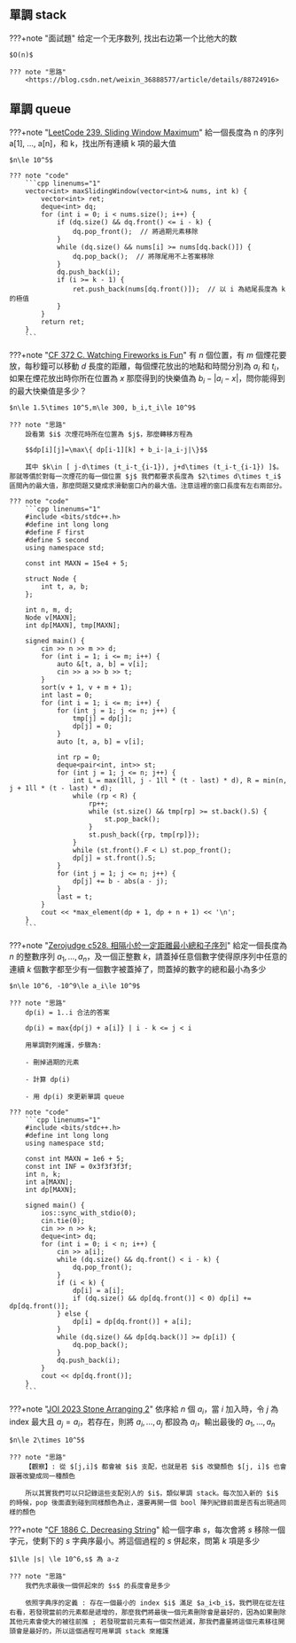## 單調 stack

???+note "面試題"
	给定一个无序数列, 找出右边第一个比他大的数
	
	$O(n)$
	
	??? note "思路"
		<https://blog.csdn.net/weixin_36888577/article/details/88724916>

## 單調 queue

???+note "[LeetCode 239. Sliding Window Maximum](https://leetcode.com/problems/sliding-window-maximum/)"
	給一個長度為 n 的序列 a[1], ..., a[n]，和 k，找出所有連續 k 項的最大值
	
	$n\le 10^5$
	
	??? note "code"
		```cpp linenums="1"
		vector<int> maxSlidingWindow(vector<int>& nums, int k) {
            vector<int> ret;
            deque<int> dq;
            for (int i = 0; i < nums.size(); i++) {
                if (dq.size() && dq.front() <= i - k) {
                    dq.pop_front();  // 將過期元素移除
                }
                while (dq.size() && nums[i] >= nums[dq.back()]) {
                    dq.pop_back();  // 將隊尾用不上答案移除
                }
                dq.push_back(i);
                if (i >= k - 1) {
                    ret.push_back(nums[dq.front()]);  // 以 i 為結尾長度為 k 的極值
                }
            }
            return ret;
        }
		```
		
???+note "[CF 372 C. Watching Fireworks is Fun](https://codeforces.com/problemset/problem/372/C)"
	有 $n$ 個位置，有 $m$ 個煙花要放，每秒鐘可以移動 $d$ 長度的距離，每個煙花放出的地點和時間分別為 $a_i$ 和 $t_i$，如果在煙花放出時你所在位置為 $x$ 那麼得到的快樂值為 $b_i-|a_i-x|$，問你能得到的最大快樂值是多少？
	
	$n\le 1.5\times 10^5,m\le 300, b_i,t_i\le 10^9$
	
	??? note "思路"
		設看第 $i$ 次煙花時所在位置為 $j$，那麼轉移方程為 
		
		$$dp[i][j]=\max\{ dp[i-1][k] + b_i-|a_i-j|\}$$
		
		其中 $k\in [ j-d\times (t_i-t_{i-1}), j+d\times (t_i-t_{i-1}) ]$。那就等價於對每一次煙花的每一個位置 $j$ 我們都要求長度為 $2\times d\times t_i$ 區間內的最大值，那麼問題又變成求滑動窗口內的最大值。注意這裡的窗口長度有左右兩部分。
	
	??? note "code"	
		```cpp linenums="1"
		#include <bits/stdc++.h>
        #define int long long
        #define F first
        #define S second
        using namespace std;

        const int MAXN = 15e4 + 5;

        struct Node {
            int t, a, b;
        };

        int n, m, d;
        Node v[MAXN];
        int dp[MAXN], tmp[MAXN];

        signed main() {
            cin >> n >> m >> d;
            for (int i = 1; i <= m; i++) {
                auto &[t, a, b] = v[i];
                cin >> a >> b >> t;
            }
            sort(v + 1, v + m + 1);
            int last = 0;
            for (int i = 1; i <= m; i++) {
                for (int j = 1; j <= n; j++) {
                    tmp[j] = dp[j];
                    dp[j] = 0;
                }
                auto [t, a, b] = v[i];

                int rp = 0;
                deque<pair<int, int>> st;
                for (int j = 1; j <= n; j++) {
                    int L = max(1ll, j - 1ll * (t - last) * d), R = min(n, j + 1ll * (t - last) * d);
                    while (rp < R) {
                        rp++;
                        while (st.size() && tmp[rp] >= st.back().S) {
                            st.pop_back();
                        }
                        st.push_back({rp, tmp[rp]});
                    }
                    while (st.front().F < L) st.pop_front();
                    dp[j] = st.front().S;
                }
                for (int j = 1; j <= n; j++) {
                    dp[j] += b - abs(a - j);
                }
                last = t;
            }
            cout << *max_element(dp + 1, dp + n + 1) << '\n';
        }
		```

???+note "[Zerojudge c528. 相隔小於一定距離最小總和子序列](https://zerojudge.tw/ShowProblem?problemid=c528)"
	給定一個長度為 $n$ 的整數序列 $a_1, \ldots ,a_n$，及一個正整數 $k$，請蓋掉任意個數字使得原序列中任意的連續 $k$ 個數字都至少有一個數字被蓋掉了，問蓋掉的數字的總和最小為多少
	
	$n\le 10^6, -10^9\le a_i\le 10^9$
	
	??? note "思路"
		dp(i) = 1..i 合法的答案
		
		dp(i) = max{dp(j) + a[i]} | i - k <= j < i
		
		用單調對列維護，步驟為:
		
		- 刪掉過期的元素

		- 計算 dp(i)

		- 用 dp(i) 來更新單調 queue
		
	??? note "code"
		```cpp linenums="1"
		#include <bits/stdc++.h>
        #define int long long
        using namespace std;

        const int MAXN = 1e6 + 5;
        const int INF = 0x3f3f3f3f;
        int n, k;
        int a[MAXN];
        int dp[MAXN];

        signed main() {
            ios::sync_with_stdio(0);
            cin.tie(0);
            cin >> n >> k;
            deque<int> dq;
            for (int i = 0; i < n; i++) {
                cin >> a[i];
                while (dq.size() && dq.front() < i - k) {
                    dq.pop_front();
                }
                if (i < k) {
                    dp[i] = a[i];
                    if (dq.size() && dp[dq.front()] < 0) dp[i] += dp[dq.front()];
                } else {
                    dp[i] = dp[dq.front()] + a[i];
                }
                while (dq.size() && dp[dq.back()] >= dp[i]) {
                    dq.pop_back();
                }
                dq.push_back(i);
            }
            cout << dp[dq.front()];
        }
        ```
		
???+note "[JOI 2023 Stone Arranging 2](https://loj.ac/p/3940)"
	依序給 $n$ 個 $a_i$，當 $i$ 加入時，令 $j$ 為 index 最大且 $a_j=a_i$，若存在，則將 $a_i,\ldots ,a_j$ 都設為 $a_i$，輸出最後的 $a_1, \ldots ,a_n$ 
	
	$n\le 2\times 10^5$
	
	??? note "思路"
		【觀察】: 從 $[j,i]$ 都會被 $i$ 支配，也就是若 $i$ 改變顏色 $[j, i]$ 也會跟著改變成同一種顏色
	    
	    所以其實我們可以只記錄這些支配別人的 $i$，類似單調 stack。每次加入新的 $i$ 的時候，pop 後面直到碰到同樣顏色為止，還要再開一個 bool 陣列紀錄前面是否有出現過同樣的顏色

???+note "[CF 1886 C. Decreasing String](https://codeforces.com/contest/1886/problem/C)"
	給一個字串 $s$，每次會將 $s$ 移除一個字元，使剩下的 $s$ 字典序最小。將這個過程的 $s$ 併起來，問第 $k$ 項是多少
	
	$1\le |s| \le 10^6,s$ 為 a-z
	
	??? note "思路"
		我們先求最後一個併起來的 $s$ 的長度會是多少
	
		依照字典序的定義 : 存在一個最小的 index $i$ 滿足 $a_i<b_i$，我們現在從左往右看，若發現當前的元素都是遞增的，那麼我們將最後一個元素刪除會是最好的，因為如果刪除其他元素會使大的被往前推 ; 若發現當前元素有一個突然遞減，那我們盡量將這個元素移往開頭會是最好的，所以這個過程可用單調 stack 來維護